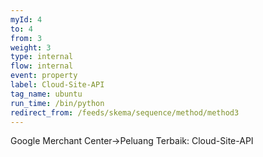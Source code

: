 ```yaml
---
myId: 4
to: 4
from: 3
weight: 3
type: internal
flow: internal
event: property
label: Cloud-Site-API
tag_name: ubuntu
run_time: /bin/python
redirect_from: /feeds/skema/sequence/method/method3
---
```

Google Merchant Center->Peluang Terbaik: Cloud-Site-API
